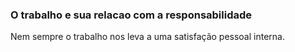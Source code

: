 ### O trabalho e sua relacao com a responsabilidade

Nem sempre o trabalho nos leva a uma satisfação pessoal interna.
